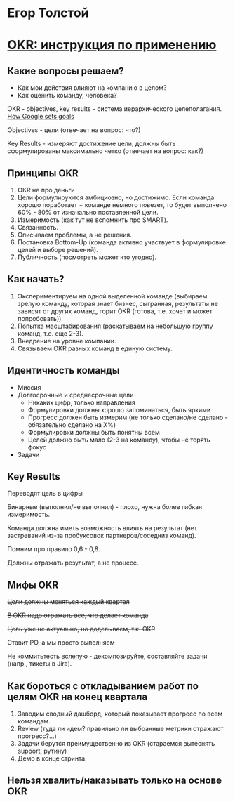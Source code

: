 # Егор Толстой
# [OKR: инструкция по применению](https://teamleadconf.ru/moscow/2019/abstracts/4353)

## Какие вопросы решаем?
* Как мои действия влияют на компанию в целом?
* Как оценить команду, человека?

OKR - objectives, key results - система иерархического целеполагания. [How Google sets goals](https://www.youtube.com/watch?v=mJB83EZtAjc)

Objectives - цели (отвечает на вопрос: что?)

Key Results - измеряют достижение цели, должны быть сформулированы максимально четко (отвечает на вопрос: как?)


## Принципы OKR
1. OKR не про деньги
2. Цели формулируются амбициозно, но достижимо. Если команда хорошо поработает + команде немного повезет, то будет выполнено 60% - 80% от изначально поставленной цели.
3. Измеримость (как тут не вспомнить про SMART).
4. Связанность.
5. Описываем проблемы, а не решения.
6. Постановка Bottom-Up (команда активно участвует в формулировке целей и выборе решений).
7. Публичность (посмотреть может кто угодно). 

## Как начать?
1. Экспериментируем на одной выделенной команде (выбираем зрелую команду, которая знает бизнес, сыгранная, результаты не зависят от других команд, горит OKR (готова, т.е. хочет и может попробовать)).
2. Попытка масштабирования (раскатываем на небольшую группу команд, т.е. еще 2-3).
3. Внедрение на уровне компании.
4. Связываем OKR разных команд в единую систему.

## Идентичность команды
* Миссия
* Долгосрочные и среднесрочные цели
    * Никаких цифр, только направления
    * Формулировки должны хорошо запоминаться, быть яркими
    * Прогресс должен быть измерим (не только сделано/не сделано - обязательно сделано на X%)
    * Формулировки должны быть понятны всем
    * Целей должно быть мало (2-3 на команду), чтобы не терять фокус
* Задачи

## Key Results
Переводят цель в цифры

Бинарные (выполнил/не выполнил) - плохо, нужна более гибкая измеримость.

Команда должна иметь возможность влиять на результат (нет застреваний из-за пробуксовок партнеров/соседниз команд).

Помним про правило 0,6 - 0,8.

Должны отражать результат, а не процесс.


## Мифы OKR
~~Цели должны меняться каждый квартал~~

~~В OKR надо отражать все, что делает команда~~

~~Цель уже не актуально, но доделываем, т.к. OKR~~

~~Ставит PO, а мы просто выполняем~~


Не коммитьтесть вслепую - декомпозируйте, составляйте задачи (напр., тикеты в Jira).

## Как бороться с откладыванием работ по целям OKR на конец квартала
1. Заводим сводный дашборд, который показывает прогресс по всем командам.
2. Review (туда ли идем? правильно ли выбранные метрики отражают прогресс?...)
3. Задачи берутся преимущественно из OKR (стараемся вытеснять support, рутину)
4. Демо в конце стринта.

## Нельзя хвалить/наказывать только на основе OKR